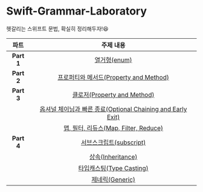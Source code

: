 # Swift-Grammar-Laboratory
헷갈리는 스위프트 문법, 확실히 정리해두자!😆 

|  <center>파트</center> |  <center>주제 내용</center> |  
|:--------|:--------:|
|<center>**Part 1**</center> | <center> [열거형(enum)](https://beansbin.oopy.io/305d1d52-9501-498c-9e2f-4a7f94805ee4)</center> |
|<center>**Part 2**</center> | <center> [프로퍼티와 메서드(Property and Method)](https://beansbin.oopy.io/ebfc719c-e9be-41a8-9a40-f87db28f040d)</center> |
|<center>**Part 3**</center> | <center> [클로저(Property and Method)](https://beansbin.oopy.io/0284e7b1-5eb6-4a68-994f-9f4243c573c8)</center> |
|<center></center> | <center> [옵셔널 체이닝과 빠른 종료(Optional Chaining and Early Exit)](https://beansbin.oopy.io/4799b49b-474d-4b08-acd5-b6d6cbe522f9)</center> |
|<center></center> | <center> [맵, 필터, 리듀스(Map, Filter, Reduce)](https://beansbin.oopy.io/7939509a-cd61-462d-a355-e0e773c04a21)</center> |
|<center>**Part 4**</center> | <center> [서브스크립트(subscript)](https://beansbin.oopy.io/c769c023-a048-4eb8-97fb-94629bf02109)</center> |
|<center></center> | <center> [상속(Inheritance)](https://beansbin.oopy.io/e62b5f7f-7850-4226-8ba1-186481880e71)</center> |
|<center></center> | <center> [타입캐스팅(Type Casting)](https://beansbin.oopy.io/fe3ff270-0395-4cb6-9ae5-2b67598b6823)</center> |
|<center></center> | <center> [제네릭(Generic)](https://beansbin.oopy.io/fb32519d-37d4-4d08-9871-508cca7cd00d)</center> |

